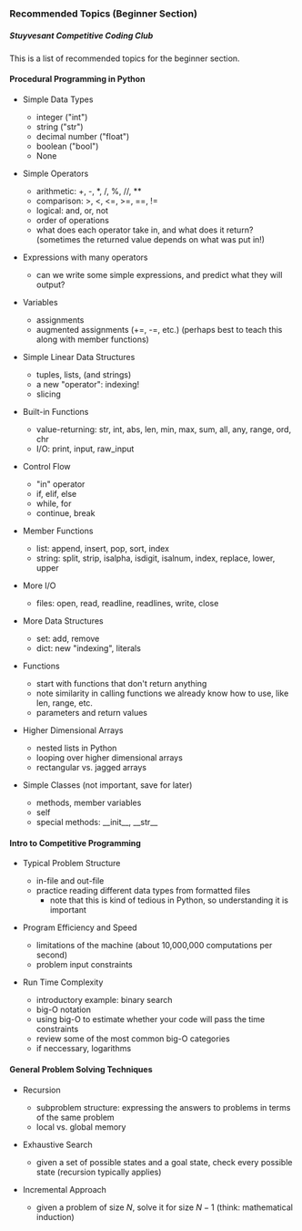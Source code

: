 ### Recommended Topics (Beginner Section)
##### Stuyvesant Competitive Coding Club

This is a list of recommended topics for the beginner section.

#### Procedural Programming in Python

- Simple Data Types
	- integer ("int")
	- string ("str")
	- decimal number ("float")
	- boolean ("bool")
	- None

- Simple Operators
	- arithmetic: +, -, \*, /, %, //, \*\*
	- comparison: >, <, <=, >=, ==, !=
	- logical: and, or, not
	- order of operations
	- what does each operator take in, and what does it return? (sometimes the returned value depends on what was put in!)

- Expressions with many operators
	- can we write some simple expressions, and predict what they will output?

- Variables
	- assignments
	- augmented assignments (+=, -=, etc.) (perhaps best to teach this along with member functions)

- Simple Linear Data Structures
	- tuples, lists, (and strings)
	- a new "operator": indexing!
	- slicing

- Built-in Functions
	- value-returning: str, int, abs, len, min, max, sum, all, any, range, ord, chr
	- I/O: print, input, raw_input

- Control Flow
	- "in" operator
	- if, elif, else
	- while, for
	- continue, break

- Member Functions
	- list: append, insert, pop, sort, index
	- string: split, strip, isalpha, isdigit, isalnum, index, replace, lower, upper

- More I/O
	- files: open, read, readline, readlines, write, close

- More Data Structures
	- set: add, remove
	- dict: new "indexing", literals

- Functions
	- start with functions that don't return anything
	- note similarity in calling functions we already know how to use, like len, range, etc.
	- parameters and return values

- Higher Dimensional Arrays
	- nested lists in Python
	- looping over higher dimensional arrays
	- rectangular vs. jagged arrays

- Simple Classes (not important, save for later)
	- methods, member variables
	- self
	- special methods: \_\_init\_\_, \_\_str\_\_

#### Intro to Competitive Programming

- Typical Problem Structure
	- in-file and out-file
	- practice reading different data types from formatted files
		- note that this is kind of tedious in Python, so understanding it is important

- Program Efficiency and Speed
	- limitations of the machine (about 10,000,000 computations per second)
	- problem input constraints

- Run Time Complexity
	- introductory example: binary search
	- big-O notation
	- using big-O to estimate whether your code will pass the time constraints
	- review some of the most common big-O categories
	- if neccessary, logarithms

#### General Problem Solving Techniques

- Recursion
	- subproblem structure: expressing the answers to problems in terms of the same problem
	- local vs. global memory

- Exhaustive Search
	- given a set of possible states and a goal state, check every possible state (recursion typically applies)

- Incremental Approach
	- given a problem of size $N$, solve it for size $N-1$ (think: mathematical induction)